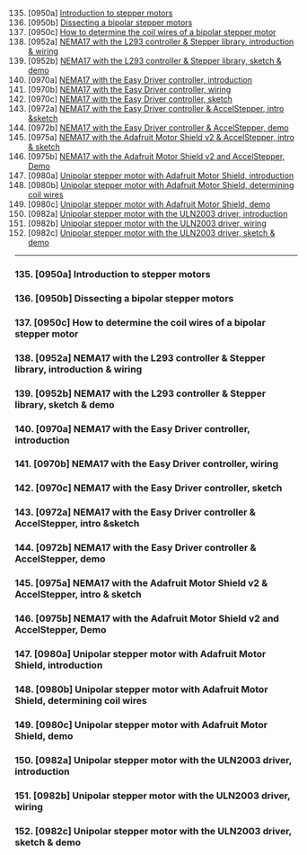 135. [0950a] [Introduction to stepper motors](#135)
136. [0950b] [Dissecting a bipolar stepper motors](#136)
137. [0950c] [How to determine the coil wires of a bipolar stepper motor](#137)
138. [0952a] [NEMA17 with the L293 controller & Stepper library, introduction & wiring](#138)
139. [0952b] [NEMA17 with the L293 controller & Stepper library, sketch & demo](#139)
140. [0970a] [NEMA17 with the Easy Driver controller, introduction](#140)
141. [0970b] [NEMA17 with the Easy Driver controller, wiring](#141)
142. [0970c] [NEMA17 with the Easy Driver controller, sketch](#142)
143. [0972a] [NEMA17 with the Easy Driver controller & AccelStepper, intro &sketch](#143)
144. [0972b] [NEMA17 with the Easy Driver controller & AccelStepper, demo](#144)
145. [0975a] [NEMA17 with the Adafruit Motor Shield v2 & AccelStepper, intro & sketch](#145)
146. [0975b] [NEMA17 with the Adafruit Motor Shield v2 and AccelStepper, Demo](#146)
147. [0980a] [Unipolar stepper motor with Adafruit Motor Shield, introduction](#147)
148. [0980b] [Unipolar stepper motor with Adafruit Motor Shield, determining coil wires](#148)
149. [0980c] [Unipolar stepper motor with Adafruit Motor Shield, demo](#149)
150. [0982a] [Unipolar stepper motor with the ULN2003 driver, introduction](#150)
151. [0982b] [Unipolar stepper motor with the ULN2003 driver, wiring](#151)
152. [0982c] [Unipolar stepper motor with the ULN2003 driver, sketch & demo](#152)

---

### 135. [0950a] Introduction to stepper motors<a id="135"></a>

### 136. [0950b] Dissecting a bipolar stepper motors<a id="136"></a>

### 137. [0950c] How to determine the coil wires of a bipolar stepper motor<a id="137"></a>

### 138. [0952a] NEMA17 with the L293 controller & Stepper library, introduction & wiring<a id="138"></a>

### 139. [0952b] NEMA17 with the L293 controller & Stepper library, sketch & demo<a id="139"></a>

### 140. [0970a] NEMA17 with the Easy Driver controller, introduction<a id="140"></a>

### 141. [0970b] NEMA17 with the Easy Driver controller, wiring<a id="141"></a>

### 142. [0970c] NEMA17 with the Easy Driver controller, sketch<a id="142"></a>

### 143. [0972a] NEMA17 with the Easy Driver controller & AccelStepper, intro &sketch<a id="143"></a>

### 144. [0972b] NEMA17 with the Easy Driver controller & AccelStepper, demo<a id="144"></a>

### 145. [0975a] NEMA17 with the Adafruit Motor Shield v2 & AccelStepper, intro & sketch<a id="145"></a>

### 146. [0975b] NEMA17 with the Adafruit Motor Shield v2 and AccelStepper, Demo<a id="146"></a>

### 147. [0980a] Unipolar stepper motor with Adafruit Motor Shield, introduction<a id="147"></a>

### 148. [0980b] Unipolar stepper motor with Adafruit Motor Shield, determining coil wires<a id="148"></a>

### 149. [0980c] Unipolar stepper motor with Adafruit Motor Shield, demo<a id="149"></a>

### 150. [0982a] Unipolar stepper motor with the ULN2003 driver, introduction<a id="150"></a>

### 151. [0982b] Unipolar stepper motor with the ULN2003 driver, wiring<a id="151"></a>

### 152. [0982c] Unipolar stepper motor with the ULN2003 driver, sketch & demo<a id="152"></a>
